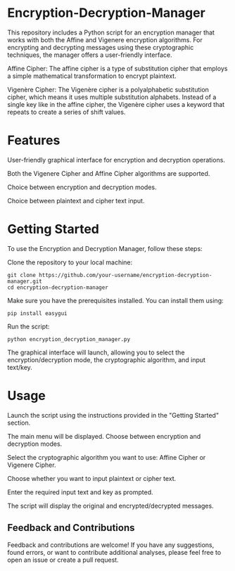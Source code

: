 # Encryption-Decryption-Manager

This repository includes a Python script for an encryption manager that works with both the Affine and Vigenere encryption algorithms. For encrypting and decrypting messages using these cryptographic techniques, the manager offers a user-friendly interface.

Affine Cipher:
The affine cipher is a type of substitution cipher that employs a simple mathematical transformation to encrypt plaintext.

Vigenère Cipher:
The Vigenère cipher is a polyalphabetic substitution cipher, which means it uses multiple substitution alphabets. Instead of a single key like in the affine cipher, the Vigenère cipher uses a keyword that repeats to create a series of shift values. 

# Features

User-friendly graphical interface for encryption and decryption operations.

Both the Vigenere Cipher and Affine Cipher algorithms are supported.

Choice between encryption and decryption modes.

Choice between plaintext and cipher text input.

# Getting Started

To use the Encryption and Decryption Manager, follow these steps:

Clone the repository to your local machine:

    git clone https://github.com/your-username/encryption-decryption-manager.git
    cd encryption-decryption-manager

Make sure you have the prerequisites installed. You can install them using:

    pip install easygui

Run the script:

    python encryption_decryption_manager.py

The graphical interface will launch, allowing you to select the encryption/decryption mode, the cryptographic algorithm, and input text/key.

# Usage

Launch the script using the instructions provided in the "Getting Started" section.

The main menu will be displayed. Choose between encryption and decryption modes.

Select the cryptographic algorithm you want to use: Affine Cipher or Vigenere Cipher.

Choose whether you want to input plaintext or cipher text.

Enter the required input text and key as prompted.

The script will display the original and encrypted/decrypted messages.

## Feedback and Contributions
Feedback and contributions are welcome! If you have any suggestions, found errors, or want to contribute additional analyses, please feel free to open an issue or create a pull request.

